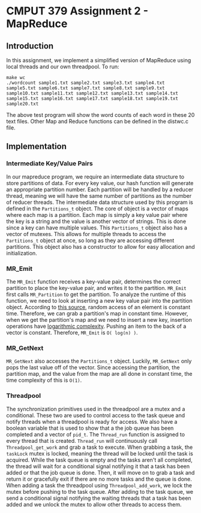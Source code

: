 # CMPUT 379 Assignment 2 - MapReduce
## Introduction
In this assignment, we implement a simplified version of MapReduce using local threads and our own threadpool.
To run:
```
make wc
./wordcount sample1.txt sample2.txt sample3.txt sample4.txt sample5.txt sample6.txt sample7.txt sample8.txt sample9.txt sample10.txt sample11.txt sample12.txt sample13.txt sample14.txt sample15.txt sample16.txt sample17.txt sample18.txt sample19.txt sample20.txt
```
The above test program will show the word counts of each word in these 20 text files.
Other Map and Reduce functions can be defined in the distwc.c file.

## Implementation
### Intermediate Key/Value Pairs
In our mapreduce program, we require an intermediate data structure to store partitions of data. For every key
value, our hash function will generate an appropriate partition number. Each partition will be handled by a reducer 
thread, meaning we will have the same number of partitions as the number of reducer threads. The intermediate data
structure used by this program is defined in the `Partitions_t` object. The core of object is a vector 
of maps where each map is a partition. Each map is simply a key value pair where the key is a string and the value is 
another vector of strings. This is done since a key can have multiple values. This `Partitions_t` object also has a 
vector of mutexes. This allows for multiple threads to access the `Partitions_t` object at once, so long as they are 
accessing different partitions. This object also has a constructor to allow for easy allocation and initialization.
### MR_Emit
The `MR_Emit` function receives a key-value pair, determines the correct partition to place the key-value pair, and writes
it to the partition. `MR_Emit` first calls `MR_Partition` to get the partition. To analyze the runtime of this function,
we need to look at inserting a new key value pair into the partition object. According to 
[this source](https://en.cppreference.com/w/cpp/container/vector), random access of an element is constant time. Therefore,
we can grab a partition's map in constant time. However, when we get the partition's map and we need to insert a new key, 
insertion operations have [logarithmic complexity](https://en.cppreference.com/w/cpp/container/map). Pushing 
an item to the back of a vector is constant. Therefore, `MR_Emit` is `O( log(n) )`.

### MR_GetNext
`MR_GetNext` also accesses the `Partitions_t` object. Luckily, `MR_GetNext` only pops the last value off of the vector.
Since accessing the partition, the partition map, and the value from the map are all done in constant time, the time 
complexity of this is `O(1)`. 

### Threadpool
The synchronization primitives used in the threadpool are a mutex and a conditional. These two are used to control 
access to the task queue and notify threads when a threadpool is ready for access. We also have a boolean variable that 
is used to show that a the job queue has been completed and a vector of `pid_t`. The `Thread_run` function is assigned 
to every thread that is created. `Thread_run` will continuously call `Threadpool_get_work` and grab a task to execute.
When grabbing a task, the `taskLock` mutex is locked, meaning the thread will be locked until the task is acquired. 
While the task queue is empty and the tasks aren't all completed, the thread will wait for a conditional signal notifying
it that a task has been added or that the job queue is done. Then, it will move on to grab a task and return it or 
gracefully exit if there are no more tasks and the queue is done. When adding a task the threadpool using 
`Threadpool_add_work`, we lock the mutex before pushing to the task queue. After adding to the task queue, we send a 
conditional signal notifying the waiting threads that a task has been added and we unlock the mutex to allow other 
threads to access them. 

